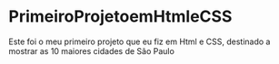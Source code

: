 # PrimeiroProjetoemHtmleCSS

Este foi o meu primeiro projeto que eu fiz em Html e CSS, destinado a mostrar as 10 maiores cidades de São Paulo
